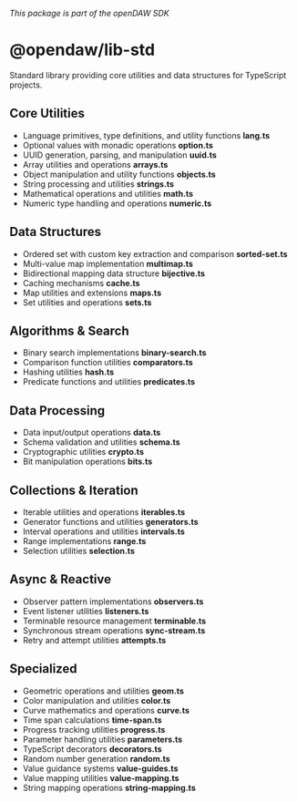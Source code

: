 _This package is part of the openDAW SDK_

# @opendaw/lib-std

Standard library providing core utilities and data structures for TypeScript projects.

## Core Utilities

* Language primitives, type definitions, and utility functions **lang.ts**
* Optional values with monadic operations **option.ts**
* UUID generation, parsing, and manipulation **uuid.ts**
* Array utilities and operations **arrays.ts**
* Object manipulation and utility functions **objects.ts**
* String processing and utilities **strings.ts**
* Mathematical operations and utilities **math.ts**
* Numeric type handling and operations **numeric.ts**

## Data Structures

* Ordered set with custom key extraction and comparison **sorted-set.ts**
* Multi-value map implementation **multimap.ts**
* Bidirectional mapping data structure **bijective.ts**
* Caching mechanisms **cache.ts**
* Map utilities and extensions **maps.ts**
* Set utilities and operations **sets.ts**

## Algorithms & Search

* Binary search implementations **binary-search.ts**
* Comparison function utilities **comparators.ts**
* Hashing utilities **hash.ts**
* Predicate functions and utilities **predicates.ts**

## Data Processing

* Data input/output operations **data.ts**
* Schema validation and utilities **schema.ts**
* Cryptographic utilities **crypto.ts**
* Bit manipulation operations **bits.ts**

## Collections & Iteration

* Iterable utilities and operations **iterables.ts**
* Generator functions and utilities **generators.ts**
* Interval operations and utilities **intervals.ts**
* Range implementations **range.ts**
* Selection utilities **selection.ts**

## Async & Reactive

* Observer pattern implementations **observers.ts**
* Event listener utilities **listeners.ts**
* Terminable resource management **terminable.ts**
* Synchronous stream operations **sync-stream.ts**
* Retry and attempt utilities **attempts.ts**

## Specialized

* Geometric operations and utilities **geom.ts**
* Color manipulation and utilities **color.ts**
* Curve mathematics and operations **curve.ts**
* Time span calculations **time-span.ts**
* Progress tracking utilities **progress.ts**
* Parameter handling utilities **parameters.ts**
* TypeScript decorators **decorators.ts**
* Random number generation **random.ts**
* Value guidance systems **value-guides.ts**
* Value mapping utilities **value-mapping.ts**
* String mapping operations **string-mapping.ts**